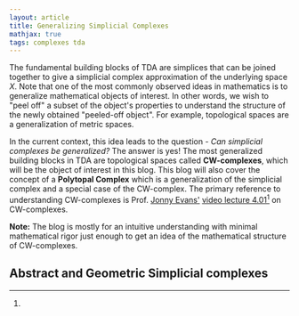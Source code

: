 ```yaml
---
layout: article
title: Generalizing Simplicial Complexes
mathjax: true
tags: complexes tda
---
```


The fundamental building blocks of TDA are simplices that can be joined together to give a simplicial complex approximation of the underlying space $X$. Note that one of the most commonly observed ideas in mathematics is to generalize mathematical objects of interest. In other words, we wish to "peel off" a subset of the object's properties to understand the structure of the newly obtained "peeled-off object". For example, topological spaces are a generalization of metric spaces. 

In the current context, this idea leads to the question - *Can simplicial complexes be generalized?* The answer is yes! The most generalized building blocks in TDA are topological spaces called **CW-complexes**, which will be the object of interest in this blog. This blog will also cover the concept of a **Polytopal Complex** which is a generalization of the simplicial complex and a special case of the CW-complex. The primary reference to understanding CW-complexes is Prof. [Jonny Evans'](http://jde27.uk/) [video lecture 4.01](https://www.homepages.ucl.ac.uk/~ucahjde/tg/html/cw-01.html)[^1] on CW-complexes.

**Note:** The blog is mostly for an intuitive understanding with minimal mathematical rigor just enough to get an idea of the mathematical structure of CW-complexes.
## Abstract and Geometric Simplicial complexes











[^1]: 
